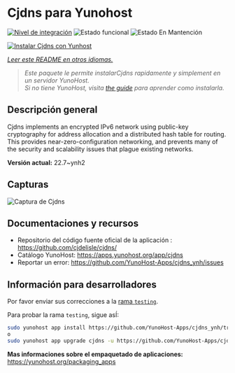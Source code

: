 <!--
Este archivo README esta generado automaticamente<https://github.com/YunoHost/apps/tree/master/tools/readme_generator>
No se debe editar a mano.
-->

# Cjdns para Yunohost

[![Nivel de integración](https://dash.yunohost.org/integration/cjdns.svg)](https://ci-apps.yunohost.org/ci/apps/cjdns/) ![Estado funcional](https://ci-apps.yunohost.org/ci/badges/cjdns.status.svg) ![Estado En Mantención](https://ci-apps.yunohost.org/ci/badges/cjdns.maintain.svg)

[![Instalar Cjdns con Yunhost](https://install-app.yunohost.org/install-with-yunohost.svg)](https://install-app.yunohost.org/?app=cjdns)

*[Leer este README en otros idiomas.](./ALL_README.md)*

> *Este paquete le permite instalarCjdns rapidamente y simplement en un servidor YunoHost.*  
> *Si no tiene YunoHost, visita [the guide](https://yunohost.org/install) para aprender como instalarla.*

## Descripción general

Cjdns implements an encrypted IPv6 network using public-key cryptography for address allocation and a distributed hash table for routing. This provides near-zero-configuration networking, and prevents many of the security and scalability issues that plague existing networks.


**Versión actual:** 22.7~ynh2

## Capturas

![Captura de Cjdns](./doc/screenshots/screenshot.png)

## Documentaciones y recursos

- Repositorio del código fuente oficial de la aplicación : <https://github.com/cjdelisle/cjdns/>
- Catálogo YunoHost: <https://apps.yunohost.org/app/cjdns>
- Reportar un error: <https://github.com/YunoHost-Apps/cjdns_ynh/issues>

## Información para desarrolladores

Por favor enviar sus correcciones a la [rama `testing`](https://github.com/YunoHost-Apps/cjdns_ynh/tree/testing).

Para probar la rama `testing`, sigue asÍ:

```bash
sudo yunohost app install https://github.com/YunoHost-Apps/cjdns_ynh/tree/testing --debug
o
sudo yunohost app upgrade cjdns -u https://github.com/YunoHost-Apps/cjdns_ynh/tree/testing --debug
```

**Mas informaciones sobre el empaquetado de aplicaciones:** <https://yunohost.org/packaging_apps>
